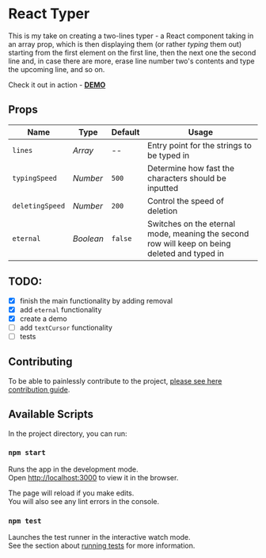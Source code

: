 # React Typer

This is my take on creating a two-lines typer - a React component taking in an array prop, which is then displaying them (or rather *typing* them out) starting from the first element on the first line, then the next one the second line and, in case there are more, erase line number two's contents and type the upcoming line, and so on.

Check it out in action - [**DEMO**](https://jstrebeyko.github.io/typer/)


## Props

Name | Type | Default | Usage
---|---|---|---
`lines`| *Array* | -- | Entry point for the strings to be typed in
`typingSpeed` | *Number* | `500` | Determine how fast the characters should be inputted
`deletingSpeed` | *Number* | `200` | Control the speed of deletion
`eternal` | *Boolean* | `false` | Switches on the eternal mode, meaning the second row will keep on being deleted and typed in


## TODO:

- [x] finish the main functionality by adding removal
- [x] add `eternal` functionality
- [x] create a demo
- [ ] add `textCursor` functionality
- [ ] tests

## Contributing

To be able to painlessly contribute to the project, [please see here contribution guide](https://github.com/JStrebeyko/typer/blob/master/CONTRIBUTING.md).

## Available Scripts

In the project directory, you can run:

### `npm start`

Runs the app in the development mode.<br>
Open [http://localhost:3000](http://localhost:3000) to view it in the browser.

The page will reload if you make edits.<br>
You will also see any lint errors in the console.

### `npm test`

Launches the test runner in the interactive watch mode.<br>
See the section about [running tests](https://facebook.github.io/create-react-app/docs/running-tests) for more information.

